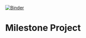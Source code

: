 [![Binder](https://mybinder.org/badge_logo.svg)](https://mybinder.org/v2/gh/KostisNY/binder-framework.git/master)

# Milestone Project
